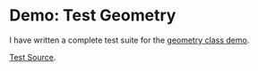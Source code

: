 # Demo: Test Geometry
I have written a complete test suite for the [geometry class demo](geometry.py).

[Test Source](geometry_test.py).
